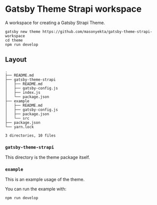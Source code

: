# Gatsby Theme Strapi workspace

A workspace for creating a Gatsby Strapi Theme.

```shell
gatsby new theme https://github.com/masonyekta/gatsby-theme-strapi-workspace
cd theme
npm run develop
```

## Layout

```text
.
├── README.md
├── gatsby-theme-strapi
│   ├── README.md
│   ├── gatsby-config.js
│   ├── index.js
│   └── package.json
├── example
│   ├── README.md
│   ├── gatsby-config.js
│   ├── package.json
│   └── src
├── package.json
└── yarn.lock

3 directories, 10 files
```

### `gatsby-theme-strapi`

This directory is the theme package itself.

### `example`

This is an example usage of the theme.

You can run the example with:

```shell
npm run develop
```
